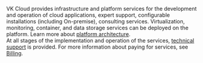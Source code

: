 VK Cloud provides infrastructure and platform services for the development and operation of cloud applications, expert support, configurable installations (including On-premise), consulting services. Virtualization, monitoring, container, and data storage services can be deployed on the platform. Learn more about [platform architecture](/en/intro/start/concepts/architecture/).<br>At all stages of the implementation and operation of the services, [technical support](/en/intro/start/support/) is provided. For more information about paying for services, see [Billing](/en/intro/billing).